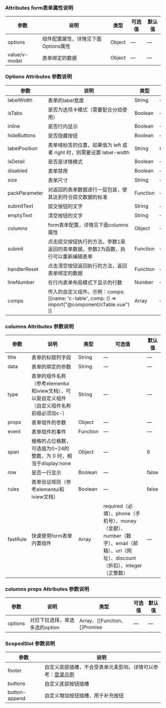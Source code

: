 

### Attributes form表单属性说明
| 参数      | 说明    | 类型      | 可选值       | 默认值   |
|---------- |-------- |---------- |-------------  |-------- |
| options | 组件配置属性，详情见下面Options属性 | Object| — | — |
| value/v-model | 表单绑定的数据 | Object| — | — |

### Options Attributes 参数说明
| 参数      | 说明    | 类型      | 可选值       | 默认值   |
|---------- |-------- |---------- |-------------  |-------- |
| labelWidth | 表单的label宽度 | String | — | 100px |
| isTabs | 是否为选项卡模式（需要配合分组使用） | Boolean | — | false |
| inline | 是否行内显示 | Boolean | — | false |
| hideButtons | 是否隐藏按钮 | Boolean | — | false |
| labelPosition | 表单域标签的位置，如果值为 left 或者 right 时，则需要设置 label-width | String | right/left/top | right |
| isDetail | 是否是详情模式 | Boolean | — | false |
| disabled | 表单禁用 | Boolean | — | false |
| size | 表单尺寸 | String | — | medium |
| packParameter | 对返回的表单数据进行一层包装，使其达到符合提交数据的标准 | Function | — | — |
| submitText | 提交按钮的文字 | String | — | 提交 |
| emptyText | 清空按钮的文字 | String | — | 清空 |
| columns | form表单配置，详情见下面columns属性 | Object| — | — |
| submit | 点击提交按钮执行的方法，参数1是返回的表单数据，参数2为函数，执行可以重新编辑表单 | Function| — | — |
| handlerReset | 点击清空按钮返回执行的方法，返回表单绑定的数据 | Function| — | — |
| lineNumber | 在行内表单布局模式下显示的行数 | Number | — | — |
| comps | 传入的自定义组件。示例：comps: [{name: 'c-table', comp: () => import("@component/cTable.vue") }] | Array | — | — |



### columns Attributes 参数说明
| 参数      | 说明    | 类型      | 可选值       | 默认值   |
|---------- |-------- |---------- |-------------  |-------- |
| title | 表单的标题列字段 | String | — | — |
| data | 表单的绑定的参数 | String | — | — |
| type | 表单的组件名称（参考elementui和iview文档），可以是自定义组件（自定义组件名称前缀必须加c-） | String | — | — |
| props | 表单组件的参数 | Object | — | — |
| event | 表单组件的事件 | Function | — | — |
| span | 栅格的占位格数，可选值为0~24的整数，为 0 时，相当于display:none | Object | — | 6 |
| row | 是否一行显示 | Boolean | — | false |
| rules |  表单验证规则（参考elementui和iview文档） | Boolean | — | false |
| fastRule | 快速使用form表单内置组件 | Array | required（必填）、phone（手机号）、money（金额）、number（数字）、email（邮箱）、url（网址）、discount（折扣）、integer（正整数） | — |

### columns props Attributes 参数说明
| 参数      | 说明    | 类型      | 可选值       | 默认值   |
|---------- |-------- |---------- |-------------  |-------- |
| options | 对应下拉选择，单选多选的option | Array、[]Function、[]Promise | — | — |

### ScopedSlot 参数说明
| 参数      | 说明    |
|---------- |-------- |
| footer | 自定义底部插槽，不会受表单元素影响，详情可以参考：[登录示例](http://192.172.9.138/tiger_form/#/form-login) |
| buttons | 自定义底部按钮插槽 |
| button-append | 自定义增加按钮插槽，用于补充按钮 |